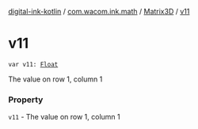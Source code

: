 [digital-ink-kotlin](../../index.md) / [com.wacom.ink.math](../index.md) / [Matrix3D](index.md) / [v11](./v11.md)

# v11

`var v11: `[`Float`](https://kotlinlang.org/api/latest/jvm/stdlib/kotlin/-float/index.html)

The value on row 1, column 1

### Property

`v11` - The value on row 1, column 1
